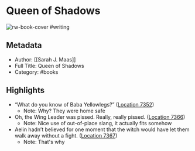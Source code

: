 # Queen of Shadows

![rw-book-cover](https://images-na.ssl-images-amazon.com/images/I/51oNS8OSWnL._SL200_.jpg)
#writing 
## Metadata
- Author: [[Sarah J. Maas]]
- Full Title: Queen of Shadows
- Category: #books

## Highlights
- “What do you know of Baba Yellowlegs?” ([Location 7352](https://readwise.io/to_kindle?action=open&asin=B00TYFGYAM&location=7352))
    - Note: Why? They were home safe
- Oh, the Wing Leader was pissed. Really, really pissed. ([Location 7366](https://readwise.io/to_kindle?action=open&asin=B00TYFGYAM&location=7366))
    - Note: Nice use of out-of-place slang, it actually fits somehow
- Aelin hadn’t believed for one moment that the witch would have let them walk away without a fight. ([Location 7367](https://readwise.io/to_kindle?action=open&asin=B00TYFGYAM&location=7367))
    - Note: That's why
